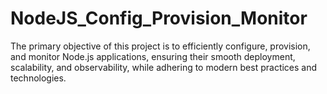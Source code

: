 # NodeJS_Config_Provision_Monitor
The primary objective of this project is to efficiently configure, provision, and monitor Node.js applications, ensuring their smooth deployment, scalability, and observability, while adhering to modern best practices and technologies.
